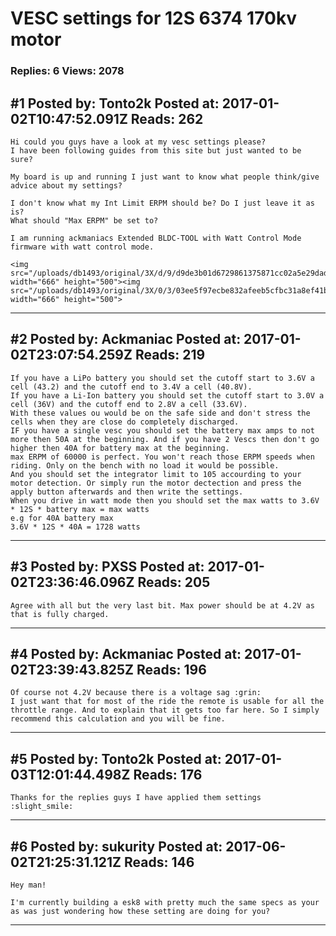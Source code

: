 # VESC settings for 12S 6374 170kv motor

### Replies: 6 Views: 2078

## \#1 Posted by: Tonto2k Posted at: 2017-01-02T10:47:52.091Z Reads: 262

```
Hi could you guys have a look at my vesc settings please?
I have been following guides from this site but just wanted to be sure?

My board is up and running I just want to know what people think/give advice about my settings?

I don't know what my Int Limit ERPM should be? Do I just leave it as is?
What should "Max ERPM" be set to?

I am running ackmaniacs Extended BLDC-TOOL with Watt Control Mode firmware with watt control mode.

<img src="/uploads/db1493/original/3X/d/9/d9de3b01d6729861375871cc02a5e29daddb3697.JPG" width="666" height="500"><img src="/uploads/db1493/original/3X/0/3/03ee5f97ecbe832afeeb5cfbc31a8ef41bac8cac.JPG" width="666" height="500">
```

---
## \#2 Posted by: Ackmaniac Posted at: 2017-01-02T23:07:54.259Z Reads: 219

```
If you have a LiPo battery you should set the cutoff start to 3.6V a cell (43.2) and the cutoff end to 3.4V a cell (40.8V).
If you have a Li-Ion battery you should set the cutoff start to 3.0V a cell (36V) and the cutoff end to 2.8V a cell (33.6V).
With these values ou would be on the safe side and don't stress the cells when they are close do completely discharged.
IF you have a single vesc you should set the battery max amps to not more then 50A at the beginning. And if you have 2 Vescs then don't go higher then 40A for battery max at the beginning. 
max ERPM of 60000 is perfect. You won't reach those ERPM speeds when riding. Only on the bench with no load it would be possible.
And you should set the integrator limit to 105 accourding to your motor detection. Or simply run the motor dectection and press the apply button afterwards and then write the settings.
When you drive in watt mode then you should set the max watts to 3.6V * 12S * battery max = max watts
e.g for 40A battery max
3.6V * 12S * 40A = 1728 watts
```

---
## \#3 Posted by: PXSS Posted at: 2017-01-02T23:36:46.096Z Reads: 205

```
Agree with all but the very last bit. Max power should be at 4.2V as that is fully charged.
```

---
## \#4 Posted by: Ackmaniac Posted at: 2017-01-02T23:39:43.825Z Reads: 196

```
Of course not 4.2V because there is a voltage sag :grin:
I just want that for most of the ride the remote is usable for all the throttle range. And to explain that it gets too far here. So I simply recommend this calculation and you will be fine.
```

---
## \#5 Posted by: Tonto2k Posted at: 2017-01-03T12:01:44.498Z Reads: 176

```
Thanks for the replies guys I have applied them settings :slight_smile:
```

---
## \#6 Posted by: sukurity Posted at: 2017-06-02T21:25:31.121Z Reads: 146

```
Hey man!

I'm currently building a esk8 with pretty much the same specs as your as was just wondering how these setting are doing for you?
```

---
